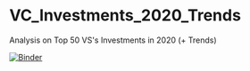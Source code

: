 # VC_Investments_2020_Trends
Analysis on Top 50 VS's Investments in 2020 (+ Trends) 

[![Binder](https://mybinder.org/badge_logo.svg)](https://mybinder.org/v2/gh/eytanohana/VC_Investments_2020_Trends/HEAD)
